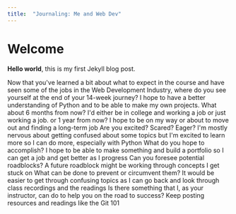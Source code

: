 ```yaml
---
title:  "Journaling: Me and Web Dev"
---
```

# Welcome

**Hello world**, this is my first Jekyll blog post.

Now that you've learned a bit about what to expect in the course and have seen some of the jobs in the Web Development Industry, where do you see yourself at the end of your 14-week journey?
I hope to have a better understanding of Python and to be able to make my own projects.
What about 6 months from now?
I'd either be in college and working a job or just working a job.
or 1 year from now?
I hope to be on my way or about to move out and finding a long-term job
Are you excited? Scared? Eager?
I'm mostly nervous about getting confused about some topics but I'm excited to learn more so I can do more, especially with Python
What do you hope to accomplish?
I hope to be able to make something and build a portfolio so I can get a job and get better as I progress
Can you foresee potential roadblocks?
A future roadblock might be working through concepts I get stuck on
What can be done to prevent or circumvent them?
It would be easier to get through confusing topics as I can go back and look through class recordings and the readings
Is there something that I, as your instructor, can do to help you on the road to success?
Keep posting resources and readings like the Git 101